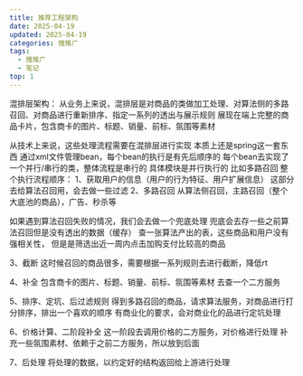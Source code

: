 ```yaml
---
title: 推荐工程架构
date: 2025-04-19
updated: 2025-04-19
categories: 搜推广
tags:
  - 搜推广
  - 笔记
top: 1
---
```


混排层架构：
从业务上来说，混排层是对商品的类做加工处理、对算法侧的多路召回、对商品进行重新排序、指定一系列的透出与展示规则 展现在端上完整的商品卡片，包含商卡的图片、标题、销量、前标、氛围等素材

从技术上来说，这些处理流程需要在混排层进行实现 
本质上还是spring这一套东西
通过xml文件管理bean，每个bean的执行是有先后顺序的
每个bean去实现了一个并行/串行的类，整体流程是串行的
具体模块是并行执行的 比如多路召回
整个执行流程顺序：
1、获取用户的信息（用户的行为特征、用户扩展信息）
这部分去给算法召回用，会去做一些过滤
2、多路召回
从算法侧召回，主路召回（整个大底池的商品），广告、秒杀等

如果遇到算法召回失败的情况，我们会去做一个兜底处理
兜底会去存一些之前算法召回但是没有透出的数据（缓存）
查一张算法产出的表，这些商品和用户没有强相关性，
但是是筛选出近一周内点击加购支付比较高的商品

3、截断
这时候召回的商品很多，需要根据一系列规则去进行截断，降低rt

4、补全
包含商卡的图片、标题、销量、前标、氛围等素材
去查一个二方服务

5、排序、定坑、后过滤规则
得到多路召回的商品，请求算法服务，对商品进行打分排序，排出一个喜欢的顺序
有商业化的要求，会对商业化的品进行定坑处理

6、价格计算、二阶段补全
这一阶段去调用价格的二方服务，对价格进行处理
补充一些氛围素材、依赖于之前二方服务，所以放到后面

7、后处理
将处理的数据，以约定好的结构返回给上游进行处理













